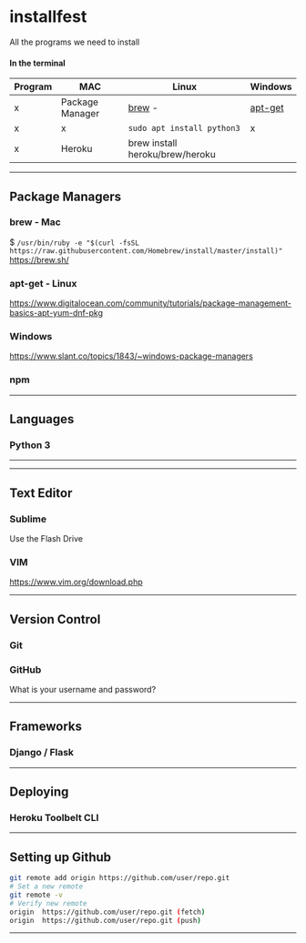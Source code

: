 # installfest
All the programs we need to install


#### In the terminal  
| Program | MAC | Linux | Windows |  
| --- | --- | --- | ---- |  
|  x | Package Manager | [brew](https://docs.brew.sh/Installation) - | [apt-get]() |  
|  x |  x | `sudo apt install python3` | x |  
| x | Heroku | brew install heroku/brew/heroku |

---

## Package Managers
### brew - Mac
$ `/usr/bin/ruby -e "$(curl -fsSL https://raw.githubusercontent.com/Homebrew/install/master/install)"`  
https://brew.sh/
### apt-get - Linux

https://www.digitalocean.com/community/tutorials/package-management-basics-apt-yum-dnf-pkg  
### Windows
https://www.slant.co/topics/1843/~windows-package-managers

### npm

---

## Languages
### Python 3

---



---

## Text Editor
### Sublime
Use the Flash Drive
### VIM
https://www.vim.org/download.php

---

## Version Control
### Git
### GitHub
What is your username and password?

---

## Frameworks
### Django / Flask

---

## Deploying
### Heroku Toolbelt CLI

---

## Setting up Github

```bash
git remote add origin https://github.com/user/repo.git
# Set a new remote
git remote -v
# Verify new remote
origin  https://github.com/user/repo.git (fetch)
origin  https://github.com/user/repo.git (push)
```

---


